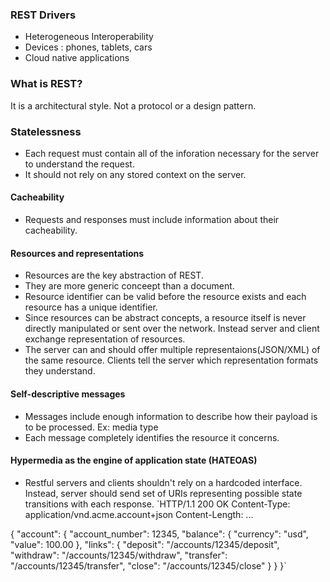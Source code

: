 ### REST Drivers
* Heterogeneous Interoperability
* Devices : phones, tablets, cars
* Cloud native applications

### What is REST?
It is a architectural style. Not a protocol or a design pattern.
### Statelessness
* Each request must contain all of the inforation necessary for the server to understand the request. 
* It should not rely on any stored context on the server.
#### Cacheability
* Requests and responses must include information about their cacheability.
#### Resources and representations
* Resources are the key abstraction of REST. 
* They are more generic conceept than a document. 
* Resource identifier can be valid before the resource exists and each resource has a unique identifier.
* Since resources can be abstract concepts, a resource itself is never directly manipulated or sent over the network. Instead server and client exchange representation of resources.
* The server can and should offer multiple representaions(JSON/XML) of the same resource. Clients tell the server which representation formats they understand.
#### Self-descriptive messages
* Messages include enough information to describe how their payload is to be processed. Ex: media type
* Each message completely identifies the resource it concerns.
#### Hypermedia as the engine of application state (HATEOAS)
* Restful servers and clients shouldn't rely on a hardcoded interface. Instead, server should send set of URIs representing possible state transitions with each response.
`HTTP/1.1 200 OK
Content-Type: application/vnd.acme.account+json
Content-Length: ...

{
    "account": {
        "account_number": 12345,
        "balance": {
            "currency": "usd",
            "value": 100.00
        },
        "links": {
            "deposit": "/accounts/12345/deposit",
            "withdraw": "/accounts/12345/withdraw",
            "transfer": "/accounts/12345/transfer",
            "close": "/accounts/12345/close"
        }
    }
}`


